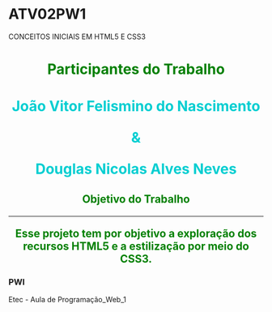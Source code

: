 # ATV02PW1
CONCEITOS INICIAIS EM HTML5 E CSS3
 
<h1 align="center" style="color: green">Participantes do Trabalho<h1>
 
<p style="color: darkturquoise;" align="center"> João Vitor Felismino do Nascimento
<p align="center" style="color: darkturquoise;">                 &
<p align="center" style="color: darkturquoise;" >Douglas Nicolas Alves Neves</p>
 
<h2 align="center" style="color: green"> Objetivo do Trabalho
 
<hr>
 
<p align="center"> Esse projeto tem por objetivo a exploração dos recursos HTML5 e a estilização por meio do CSS3.
  
### PWI
Etec - Aula de Programação_Web_1
 
